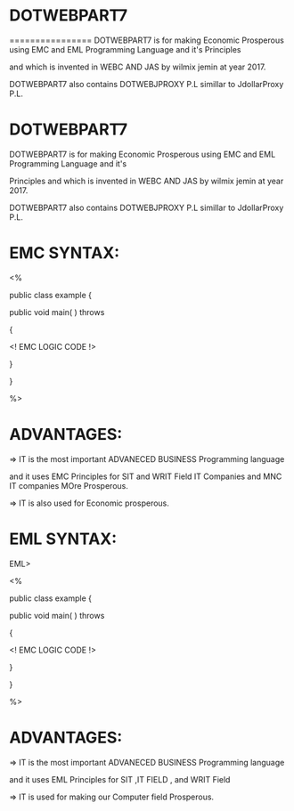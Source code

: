 # DOTWEBPART7
================
DOTWEBPART7   is  for   making  Economic  Prosperous  using  EMC  and  EML  Programming Language  and it's  Principles

and  which   is invented in  WEBC  AND  JAS  by wilmix   jemin at year  2017.

DOTWEBPART7  also  contains  DOTWEBJPROXY  P.L simillar  to  JdollarProxy P.L.


DOTWEBPART7
===========

DOTWEBPART7   is  for   making  Economic  Prosperous  using  EMC  and  EML  Programming Language  and it's

Principles  and  which   is invented in  WEBC  AND  JAS  by wilmix   jemin at year  2017.

DOTWEBPART7  also  contains  DOTWEBJPROXY  P.L simillar  to  JdollarProxy P.L.


EMC  SYNTAX:
===========

<EMC>
            
<PACK>

<%


public class  example
{


   public void main( ) throws <EXE>

{

<!  EMC  LOGIC  CODE  !>




}


 }




%>


ADVANTAGES:
===========

=> IT  is   the  most  important  ADVANECED  BUSINESS  Programming  language  

and  it  uses   EMC  Principles for   SIT  and  WRIT  Field  IT Companies and  MNC IT companies MOre  Prosperous.

=> IT  is  also  used  for  Economic  prosperous.




EML SYNTAX:
===========

EML>
            
<PACK>

<%


public class  example
{




   public void main( ) throws <EXE>

{



<!  EMC  LOGIC  CODE  !>


}








 }





%>


</EML>



ADVANTAGES:
===========

=> IT  is   the  most  important  ADVANECED  BUSINESS  Programming  language  

and  it  uses   EML  Principles for   SIT ,IT FIELD , and  WRIT  Field 



=>  IT  is  used  for making  our  Computer  field  Prosperous.

  
